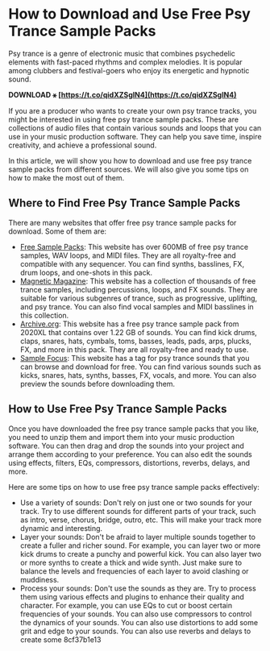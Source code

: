 # How to Download and Use Free Psy Trance Sample Packs
 
Psy trance is a genre of electronic music that combines psychedelic elements with fast-paced rhythms and complex melodies. It is popular among clubbers and festival-goers who enjoy its energetic and hypnotic sound.
 
**DOWNLOAD ⚹ [https://t.co/qidXZSglN4](https://t.co/qidXZSglN4)**


 
If you are a producer who wants to create your own psy trance tracks, you might be interested in using free psy trance sample packs. These are collections of audio files that contain various sounds and loops that you can use in your music production software. They can help you save time, inspire creativity, and achieve a professional sound.
 
In this article, we will show you how to download and use free psy trance sample packs from different sources. We will also give you some tips on how to make the most out of them.
 
## Where to Find Free Psy Trance Sample Packs
 
There are many websites that offer free psy trance sample packs for download. Some of them are:
 
- [Free Sample Packs](https://free-sample-packs.com/600mb-free-psy-trance-sample-pack/): This website has over 600MB of free psy trance samples, WAV loops, and MIDI files. They are all royalty-free and compatible with any sequencer. You can find synths, basslines, FX, drum loops, and one-shots in this pack.
- [Magnetic Magazine](https://www.magneticmag.com/2022/09/free-trance-samples/): This website has a collection of thousands of free trance samples, including percussions, loops, and FX sounds. They are suitable for various subgenres of trance, such as progressive, uplifting, and psy trance. You can also find vocal samples and MIDI basslines in this collection.
- [Archive.org](https://archive.org/details/2020xlpsytranceloopsampsamples): This website has a free psy trance sample pack from 2020XL that contains over 1.22 GB of sounds. You can find kick drums, claps, snares, hats, cymbals, toms, basses, leads, pads, arps, plucks, FX, and more in this pack. They are all royalty-free and ready to use.
- [Sample Focus](https://samplefocus.com/tag/psytrance): This website has a tag for psy trance sounds that you can browse and download for free. You can find various sounds such as kicks, snares, hats, synths, basses, FX, vocals, and more. You can also preview the sounds before downloading them.

## How to Use Free Psy Trance Sample Packs
 
Once you have downloaded the free psy trance sample packs that you like, you need to unzip them and import them into your music production software. You can then drag and drop the sounds into your project and arrange them according to your preference. You can also edit the sounds using effects, filters, EQs, compressors, distortions, reverbs, delays, and more.
 
Here are some tips on how to use free psy trance sample packs effectively:

- Use a variety of sounds: Don't rely on just one or two sounds for your track. Try to use different sounds for different parts of your track, such as intro, verse, chorus, bridge, outro, etc. This will make your track more dynamic and interesting.
- Layer your sounds: Don't be afraid to layer multiple sounds together to create a fuller and richer sound. For example, you can layer two or more kick drums to create a punchy and powerful kick. You can also layer two or more synths to create a thick and wide synth. Just make sure to balance the levels and frequencies of each layer to avoid clashing or muddiness.
- Process your sounds: Don't use the sounds as they are. Try to process them using various effects and plugins to enhance their quality and character. For example, you can use EQs to cut or boost certain frequencies of your sounds. You can also use compressors to control the dynamics of your sounds. You can also use distortions to add some grit and edge to your sounds. You can also use reverbs and delays to create some 8cf37b1e13


